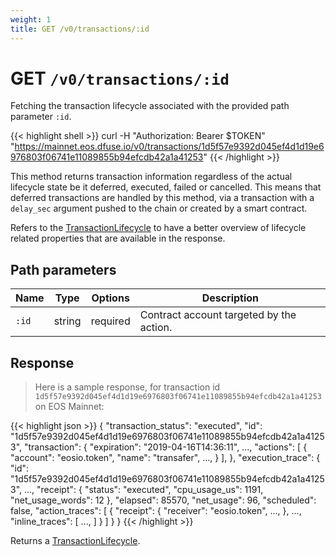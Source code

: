 ```yaml
---
weight: 1
title: GET /v0/transactions/:id
---
```


# GET `/v0/transactions/:id`

Fetching the transaction lifecycle associated with the provided path parameter `:id`.

{{< highlight shell >}}
curl -H "Authorization: Bearer $TOKEN" \
    "https://mainnet.eos.dfuse.io/v0/transactions/1d5f57e9392d045ef4d1d19e6976803f06741e11089855b94efcdb42a1a41253"
{{< /highlight >}}

This method returns transaction information regardless of the actual lifecycle
state be it deferred, executed, failed or cancelled. This means that deferred
transactions are handled by this method, via a transaction with a `delay_sec`
argument pushed to the chain or created by a smart contract.

Refers to the [TransactionLifecycle](#type-TransactionLifecycle) to have a better
overview of lifecycle related properties that are available in the response.

## Path parameters

Name | Type | Options | Description
-----|------|---------|------------
`:id` | string | required | Contract account targeted by the action.

## Response

> Here is a sample response, for transaction id `1d5f57e9392d045ef4d1d19e6976803f06741e11089855b94efcdb42a1a41253` on EOS Mainnet:

{{< highlight json >}}
{
  "transaction_status": "executed",
  "id": "1d5f57e9392d045ef4d1d19e6976803f06741e11089855b94efcdb42a1a41253",
  "transaction": {
    "expiration": "2019-04-16T14:36:11",
    ...,
    "actions": [
      {
        "account": "eosio.token",
        "name": "transafer",
        ...,
      }
    ],
  },
  "execution_trace": {
    "id": "1d5f57e9392d045ef4d1d19e6976803f06741e11089855b94efcdb42a1a41253",
    ...,
    "receipt": {
      "status": "executed",
      "cpu_usage_us": 1191,
      "net_usage_words": 12
    },
    "elapsed": 85570,
    "net_usage": 96,
    "scheduled": false,
    "action_traces": [
      {
        "receipt": {
          "receiver": "eosio.token",
          ...,
        },
        ...,
        "inline_traces": [
          ...,
        ]
      }
    ]
  }
}
{{< /highlight >}}

Returns a [TransactionLifecycle](#type-TransactionLifecycle).
